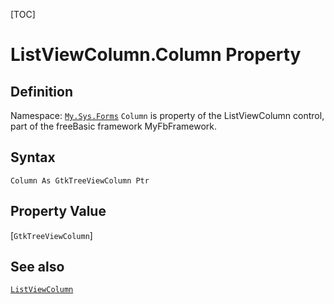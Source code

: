 [TOC]
# ListViewColumn.Column Property

## Definition
Namespace: [`My.Sys.Forms`](My.Sys.Forms.md)
`Column` is property of the ListViewColumn control, part of the freeBasic framework MyFbFramework.
## Syntax
```freeBasic
Column As GtkTreeViewColumn Ptr
```
## Property Value
[`GtkTreeViewColumn`]
## See also
[`ListViewColumn`](ListViewColumn.md)

